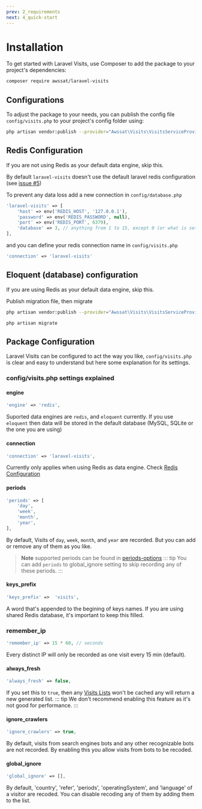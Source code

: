 ```yaml
---
prev: 2_requirements
next: 4_quick-start
---
```


# Installation

To get started with Laravel Visits, use Composer to add the package to your project's dependencies:
```bash
composer require awssat/laravel-visits
```


## Configurations
To adjust the package to your needs, you can publish the config file `config/visits.php` to your project's config folder using:

```bash
php artisan vendor:publish --provider="Awssat\Visits\VisitsServiceProvider"
```


## Redis Configuration
If you are not using Redis as your default data engine, skip this.

By default `laravel-visits` doesn't use the default laravel redis configuration (see [issue #5](https://github.com/awssat/laravel-visits/issues/5))

To prevent any data loss add a new connection in `config/database.php`

```php
'laravel-visits' => [
    'host' => env('REDIS_HOST', '127.0.0.1'),
    'password' => env('REDIS_PASSWORD', null),
    'port' => env('REDIS_PORT', 6379),
    'database' => 3, // anything from 1 to 15, except 0 (or what is set in default)
],
```

and you can define your redis connection name in `config/visits.php`
```php
'connection' => 'laravel-visits'
```

## Eloquent (database) configuration
If you are using Redis as your default data engine, skip this.

Publish migration file, then migrate
 ```sh
php artisan vendor:publish --provider="Awssat\Visits\VisitsServiceProvider" --tag="migrations"
```
 ```sh
php artisan migrate
```

## Package Configuration
Laravel Visits can be configured to act the way you like, `config/visits.php` is clear and easy to understand but here some explanation for its settings.

### config/visits.php settings explained
#### engine
```php
'engine' => 'redis',
```
Suported data engines are `redis`, and `eloquent` currently.
If you use `eloquent` then data will be stored in the default database (MySQL, SQLite or the one you are using)

#### connection
```php
'connection' => 'laravel-visits',
```
Currently only applies when using Redis as data engine. Check [Redis Configuration](#redis-configuration)

#### periods
```php
'periods' => [
    'day',
    'week',
    'month',
    'year',
],
```
By default, Visits of `day`, `week`, `month`, and `year` are recorded. But you can add or remove any of them as you like.
> **Note** supported periods can be found in [periods-options](8_clear-and-reset-values.html#periods-options) 
::: tip
You can add `periods` to global_ignore setting to skip recording any of these periods. 
:::

#### keys_prefix
```php
'keys_prefix' =>  'visits',
```
A word that's appended to the begining of keys names. If you are using shared Redis database, it's important to keep this filled.

### remember_ip
```php
'remember_ip' => 15 * 60, // seconds
```
Every distinct IP will only be recorded as one visit every 15 min (default).

#### always_fresh
```php
'always_fresh' => false,
```
If you set this to `true`, then any [Visits Lists](7_visits-lists) won't be cached any will return a new generated list.
::: tip
We don't recommend enabling this feature as it's not good for performance.
:::

#### ignore_crawlers
```php
'ignore_crawlers' => true,
```
By default, visits from search engines bots and any other recognizable bots are not recorded. By enabling this you allow visits from bots to be recoded.


#### global_ignore
```php
'global_ignore' => [],
```
By default, 'country', 'refer', 'periods', 'operatingSystem', and 'language' of a visitor are recoded. You can disable recoding any of them by adding them to the list.